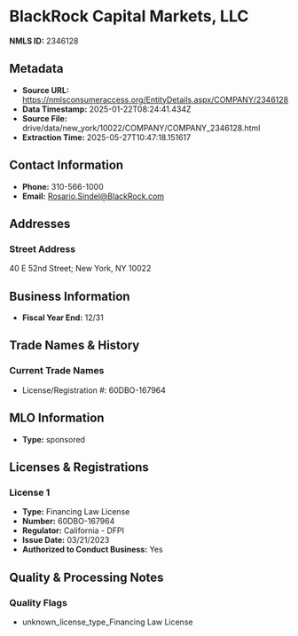 # BlackRock Capital Markets, LLC

**NMLS ID:** 2346128

## Metadata
- **Source URL:** https://nmlsconsumeraccess.org/EntityDetails.aspx/COMPANY/2346128
- **Data Timestamp:** 2025-01-22T08:24:41.434Z
- **Source File:** drive/data/new_york/10022/COMPANY/COMPANY_2346128.html
- **Extraction Time:** 2025-05-27T10:47:18.151617

## Contact Information
- **Phone:** 310-566-1000
- **Email:** Rosario.Sindel@BlackRock.com

## Addresses
### Street Address
40 E 52nd Street; New York, NY 10022

## Business Information
- **Fiscal Year End:** 12/31

## Trade Names & History
### Current Trade Names
- License/Registration #: 60DBO-167964

## MLO Information
- **Type:** sponsored

## Licenses & Registrations

### License 1
- **Type:** Financing Law License
- **Number:** 60DBO-167964
- **Regulator:** California - DFPI
- **Issue Date:** 03/21/2023
- **Authorized to Conduct Business:** Yes

## Quality & Processing Notes
### Quality Flags
- unknown_license_type_Financing Law License
